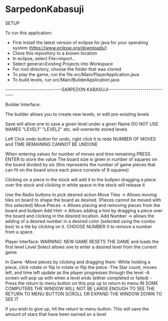 # SarpedonKabasuji

SETUP

To run this application:
* First install the latest version of eclipse for java for your operating system (https://www.eclipse.org/downloads/)
* Clone this repository to a known location
* In eclipse, select File>import...
* Select general>Existing Projects into Workspace
* For root directory, choose the folder that was cloned
* To play the game, run the file src/Main/PlayerApplication.java
* To build levels, run src/Main/BuilderApplication.java




----------------------------SARPEDON KABASUJI-------------------------------

Builder Interface:

The builder allows you to create new levels, or edit pre-existing levels

Save will allow one to save a given level under a given Name 
DO NOT USE NAMES "LEVEL1" "LEVEL2" etc. will overwrite stored levels

Left Click undo button for undo, right click it to redo
NUMBER OF MOVES and TIME REMAINING CANNOT BE UNDONE

When entering values for number of moves and time remaining PRESS ENTER to store the value
The board size is given in number of squares on the board divided by six (this represents the number of game pieces that can fit on the board since each piece consists of 6 squares)

Clicking on a piece in the stock will add it to the bullpen
dragging a piece over the stock and clicking in white space in the stock will release it

Use the Radio buttons to pick desired action
Move Tiles -> Allows moving tiles on board to shape the board as desired. (Pieces cannot be moved with this selected)
Move Pieces -> Allows placing and removing pieces from the board and bullpen
Add Hint -> Allows adding a hint by dragging a piece over the board and clicking in the desired location.
Add Number -> allows the adding of a desired number in a desired color (selected using the combo box) to a tile by
				clicking on it. CHOOSE NUMBER 0 to remove a number from a space.
				
Player Interface: 
	WARNING: NEW GAME RESETS THE GAME and loads the first level
	Level Select allows one to enter a desired level from the current game
	
In Game
	-Move pieces by clicking and dragging them
	-While holding a piece, click rotate or flip to rotate or flip the piece
	-The Star count, moves left, and time left update as the player progresses through the level
	-A screen will pop up with when a level ends (either completed or failed)
	-Press the return to menu button on this pop up to return to menu 
	IN SOME COMPUTERS THE WINDOW WILL NOT BE LARGE ENOUGH TO SEE THE RETURN TO MENU BUTTON 
	SCROLL OR EXPAND THE WINDOW DOWN TO SEE IT
	
If you wish to give up, hit the return to menu button. This will save the amount of stars that have been earned on a level
